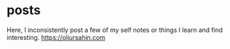 # posts
Here, I inconsistently post a few of my self notes or things I learn and find interesting.
https://oliursahin.com
